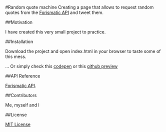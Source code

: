 #Random quote machine
Creating a page that allows to request random quotes from the [Forismatic API](http://forismatic.com/en/api/) and tweet them.

##Motivation

I have created this very small project to practice.

##Installation

Download the project and open index.html in your browser to taste some of this mess.

... Or simply check this [codepen](http://codepen.io/Forgoroe/full/WGJZQJ/) or this [github preview](http://htmlpreview.github.io/?https://github.com/forgoroe/Random-quote-machine/blob/master/randomQuoteMachine/HTML/index.html)

##API Reference

[Forismatic API](http://forismatic.com/en/api/).

##Contributors

Me, myself and I

##License

[MIT License](https://opensource.org/licenses/MIT)

